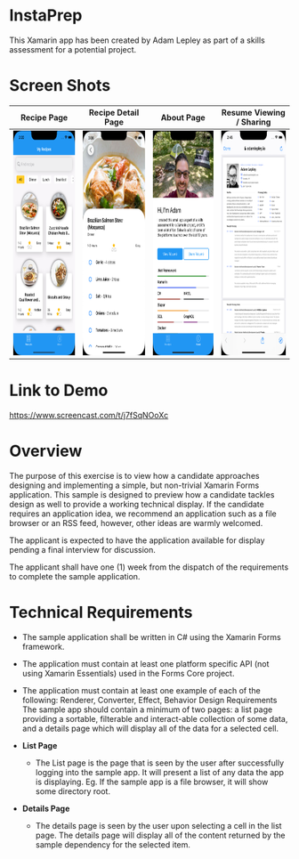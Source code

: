 # InstaPrep

This Xamarin app has been created by Adam Lepley as part of a skills assessment for a potential project.

# Screen Shots

Recipe Page             |  Recipe Detail Page|  About Page|  Resume Viewing / Sharing
:-------------------------:|:-------------------------:|:-------------------------:|:-------------------------:
<img src="img/recipe_page.png" width="186" height="404" />  |  <img src="img/recipe_details.png" width="186" height="404" />|  <img src="img/about.png" width="186" height="404" />|  <img src="img/resume.png" width="186" height="404" />


# Link to Demo
https://www.screencast.com/t/j7fSqNOoXc

# Overview
The purpose of this exercise is to view how a candidate approaches designing and implementing a simple, but non-trivial Xamarin Forms application. This sample is designed to preview how a candidate tackles design as well to provide a working technical display. If the candidate requires an application idea, we recommend an application such as a file browser or an RSS feed, however, other ideas are warmly welcomed.

The applicant is expected to have the application available for display pending a final interview for discussion.

The applicant shall have one (1) week from the dispatch of the requirements to complete the sample application.

# Technical Requirements
- The sample application shall be written in C# using the Xamarin Forms framework.

- The application must contain at least one platform specific API (not using Xamarin
Essentials) used in the Forms Core project.

- The application must contain at least one example of each of the following: Renderer,
Converter, Effect, Behavior
Design Requirements
The sample app should contain a minimum of two pages: a list page providing a sortable, filterable and interact-able collection of some data, and a details page which will display all of the data for a selected cell.

- **List Page**
    - The List page is the page that is seen by the user after successfully logging into
the sample app. It will present a list of any data the app is displaying. Eg. If the
sample app is a file browser, it will show some directory root.

- **Details Page**
    - The details page is seen by the user upon selecting a cell in the list page. The details page will display all of the content returned by the sample dependency for the selected item.